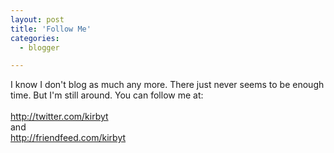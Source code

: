 ```yaml
---
layout: post
title: 'Follow Me'
categories:
  - blogger

---
```


I know I don't blog as much any more.  There just never seems to be enough time.  But I'm still around.  You can follow me at:<br /><br /><a href="http://twitter.com/kirbyt">http://twitter.com/kirbyt</a><br />and<br /><a href="http://friendfeed.com/kirbyt">http://friendfeed.com/kirbyt</a>
